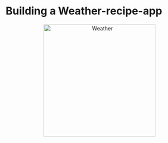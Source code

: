 # Building a Weather-recipe-app

<p align="center">
  <img src="img/weather.png"
alt="Weather" alt="Edit Building Page (screenshot)" height="300" />
</p>

